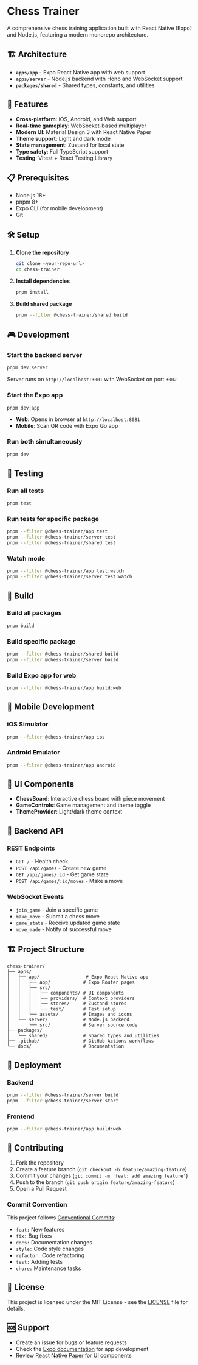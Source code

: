 # Chess Trainer

A comprehensive chess training application built with React Native (Expo) and Node.js, featuring a modern monorepo architecture.

## 🏗️ Architecture

- **`apps/app`** - Expo React Native app with web support
- **`apps/server`** - Node.js backend with Hono and WebSocket support
- **`packages/shared`** - Shared types, constants, and utilities

## 🚀 Features

- **Cross-platform**: iOS, Android, and Web support
- **Real-time gameplay**: WebSocket-based multiplayer
- **Modern UI**: Material Design 3 with React Native Paper
- **Theme support**: Light and dark mode
- **State management**: Zustand for local state
- **Type safety**: Full TypeScript support
- **Testing**: Vitest + React Testing Library

## 📋 Prerequisites

- Node.js 18+
- pnpm 8+
- Expo CLI (for mobile development)
- Git

## 🛠️ Setup

1. **Clone the repository**

   ```bash
   git clone <your-repo-url>
   cd chess-trainer
   ```

2. **Install dependencies**

   ```bash
   pnpm install
   ```

3. **Build shared package**
   ```bash
   pnpm --filter @chess-trainer/shared build
   ```

## 🎮 Development

### Start the backend server

```bash
pnpm dev:server
```

Server runs on `http://localhost:3001` with WebSocket on port `3002`

### Start the Expo app

```bash
pnpm dev:app
```

- **Web**: Opens in browser at `http://localhost:8081`
- **Mobile**: Scan QR code with Expo Go app

### Run both simultaneously

```bash
pnpm dev
```

## 🧪 Testing

### Run all tests

```bash
pnpm test
```

### Run tests for specific package

```bash
pnpm --filter @chess-trainer/app test
pnpm --filter @chess-trainer/server test
pnpm --filter @chess-trainer/shared test
```

### Watch mode

```bash
pnpm --filter @chess-trainer/app test:watch
pnpm --filter @chess-trainer/server test:watch
```

## 🔧 Build

### Build all packages

```bash
pnpm build
```

### Build specific package

```bash
pnpm --filter @chess-trainer/shared build
pnpm --filter @chess-trainer/server build
```

### Build Expo app for web

```bash
pnpm --filter @chess-trainer/app build:web
```

## 📱 Mobile Development

### iOS Simulator

```bash
pnpm --filter @chess-trainer/app ios
```

### Android Emulator

```bash
pnpm --filter @chess-trainer/app android
```

## 🎨 UI Components

- **ChessBoard**: Interactive chess board with piece movement
- **GameControls**: Game management and theme toggle
- **ThemeProvider**: Light/dark theme context

## 🔌 Backend API

### REST Endpoints

- `GET /` - Health check
- `POST /api/games` - Create new game
- `GET /api/games/:id` - Get game state
- `POST /api/games/:id/moves` - Make a move

### WebSocket Events

- `join_game` - Join a specific game
- `make_move` - Submit a chess move
- `game_state` - Receive updated game state
- `move_made` - Notify of successful move

## 🏗️ Project Structure

```
chess-trainer/
├── apps/
│   ├── app/                 # Expo React Native app
│   │   ├── app/            # Expo Router pages
│   │   ├── src/
│   │   │   ├── components/ # UI components
│   │   │   ├── providers/  # Context providers
│   │   │   ├── stores/     # Zustand stores
│   │   │   └── test/       # Test setup
│   │   └── assets/         # Images and icons
│   └── server/             # Node.js backend
│       └── src/            # Server source code
├── packages/
│   └── shared/             # Shared types and utilities
├── .github/                # GitHub Actions workflows
└── docs/                   # Documentation
```

## 🚀 Deployment

### Backend

```bash
pnpm --filter @chess-trainer/server build
pnpm --filter @chess-trainer/server start
```

### Frontend

```bash
pnpm --filter @chess-trainer/app build:web
```

## 🤝 Contributing

1. Fork the repository
2. Create a feature branch (`git checkout -b feature/amazing-feature`)
3. Commit your changes (`git commit -m 'feat: add amazing feature'`)
4. Push to the branch (`git push origin feature/amazing-feature`)
5. Open a Pull Request

### Commit Convention

This project follows [Conventional Commits](https://www.conventionalcommits.org/):

- `feat:` New features
- `fix:` Bug fixes
- `docs:` Documentation changes
- `style:` Code style changes
- `refactor:` Code refactoring
- `test:` Adding tests
- `chore:` Maintenance tasks

## 📄 License

This project is licensed under the MIT License - see the [LICENSE](LICENSE) file for details.

## 🆘 Support

- Create an issue for bugs or feature requests
- Check the [Expo documentation](https://docs.expo.dev/) for app development
- Review [React Native Paper](https://callstack.github.io/react-native-paper/) for UI components
